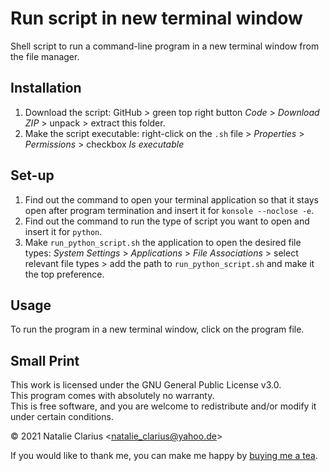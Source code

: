 # Run script in new terminal window

Shell script to run a command-line program in a new terminal window from the file manager.



## Installation

1. Download the script: GitHub > green top right button *Code* > *Download ZIP* > unpack > extract this folder.
3. Make the script executable: right-click on the `.sh` file > *Properties* > *Permissions* > checkbox *Is executable*



## Set-up

1. Find out the command to open your terminal application so that it stays open after program termination and insert it for `konsole --noclose -e`.
2. Find out the command to run the type of script you want to open and insert it for `python`.
3. Make `run_python_script.sh` the application to open the desired file types: *System Settings* > *Applications* > *File Associations* > select relevant file types > add the path to `run_python_script.sh` and make it the top preference.



## Usage

To run the program in a new terminal window, click on the program file.



## Small Print

This work is licensed under the GNU General Public License v3.0.  
This program comes with absolutely no warranty.  
This is free software, and you are welcome to redistribute and/or modify it under certain conditions.  

© 2021 Natalie Clarius \<natalie_clarius@yahoo.de\>


If you would like to thank me, you can make me happy by [buying me a tea](https://www.buymeacoffee.com/nclarius).

